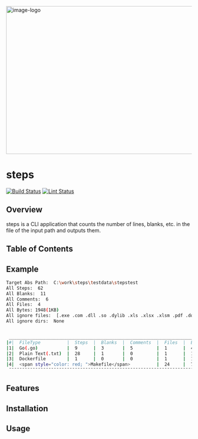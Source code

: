 <img src="./view/img-logo.png" alt="image-logo" width="700px" height="400px">

# steps

[![Build Status](https://github.com/suwakei/steps/actions/workflows/ci.yml/badge.svg)](https://github.com/suwakei/steps/actions/workflows/ci.yml)
[![Lint Status](https://github.com/suwakei/steps/actions/workflows/lint.yml/badge.svg)](https://github.com/suwakei/steps/actions/workflows/lint.yml)

## Overview
steps is a CLI application that counts the number of lines, blanks, etc. in the file of the input path and outputs them.

## Table of Contents




## Example

```bash
Target Abs Path:  C:\work\steps\testdata\stepstest
All Steps:  62
All Blanks:  11
All Comments:  6
All Files:  4
All Bytes: 1948(1KB)
All ignore files:  [.exe .com .dll .so .dylib .xls .xlsx .xlsm .pdf .doc .docx .ppt .pptx .msi .jar .gz .tar .png .jpg .jpeg .svg .gif .bmp .tiff .webp]
All ignore dirs:  None


 ________________________________________________________________________________
|#|  FileType          |  Steps  |  Blanks  |  Comments  |  Files  |  Bytes      |
|1|  Go(.go)           |  9      |  3       |  5         |  1      |  42(0KB)    |
|2|  Plain Text(.txt)  |  28     |  1       |  0         |  1      |  1512(1KB)  |
|3|  Dockerfile        |  1      |  0       |  0         |  1      |  15(0KB)    |
|4|  <span style="color: red; ">Makefile</span>          |  24     |  7       |  1         |  1      |  379(0KB)   |
 ¯¯¯¯¯¯¯¯¯¯¯¯¯¯¯¯¯¯¯¯¯¯¯¯¯¯¯¯¯¯¯¯¯¯¯¯¯¯¯¯¯¯¯¯¯¯¯¯¯¯¯¯¯¯¯¯¯¯¯¯¯¯¯¯¯¯¯¯¯¯¯¯¯¯¯¯¯¯¯¯
```

## Features

## Installation

## Usage